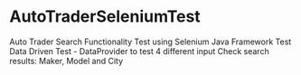 # AutoTraderSeleniumTest
Auto Trader Search Functionality Test using Selenium Java Framework Test
Data Driven Test - DataProvider to test 4 different input
Check search results: Maker, Model and City

